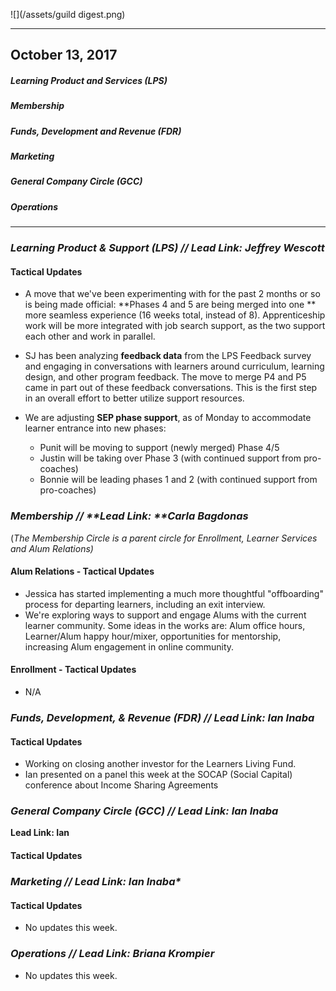 ![](/assets/guild digest.png)

---

## October 13, 2017

##### Learning Product and Services \(LPS\)

##### Membership

##### Funds, Development and Revenue \(FDR\)

##### Marketing

##### General Company Circle \(GCC\)

##### Operations

---

### _Learning Product & Support \(LPS\) // **Lead Link: Jeffrey Wescott**_

#### Tactical Updates

* A move that we've been experimenting with for the past 2 months or so is being made official: **Phases 4 and 5 are being merged into one ** more seamless experience \(16 weeks total, instead of 8\). Apprenticeship work will be more integrated with job search support, as the two support each other and work in parallel.

* SJ has been analyzing **feedback data** from the LPS Feedback survey and engaging in conversations with learners around curriculum, learning design, and other program feedback. The move to merge P4 and P5 came in part out of these feedback conversations. This is the first step in an overall effort to better utilize support resources.

* We are adjusting **SEP phase support**, as of Monday to accommodate learner entrance into new phases:

  * Punit will be moving to support \(newly merged\) Phase 4/5
  * Justin will be taking over Phase 3 \(with continued support from pro-coaches\)
  * Bonnie will be leading phases 1 and 2 \(with continued support from pro-coaches\)

### 

### _Membership // **Lead Link: **Carla Bagdonas_

\(_The Membership Circle is a parent circle for Enrollment, Learner Services and Alum Relations\)_

#### Alum Relations - Tactical Updates

* Jessica has started implementing a much more thoughtful "offboarding" process for departing learners, including an exit interview.
* We're exploring ways to support and engage Alums with the current learner community. Some ideas in the works are: Alum office hours, Learner/Alum happy hour/mixer, opportunities for mentorship, increasing Alum engagement in online community.

#### Enrollment - Tactical Updates

* N/A

### 

### _Funds, Development, & Revenue \(FDR\) // **Lead Link: Ian Inaba**_

#### Tactical Updates

* Working on closing another investor for the Learners Living Fund.
* Ian presented on a panel this week at the SOCAP \(Social Capital\) conference about Income Sharing Agreements

### 

### _General Company Circle \(GCC\) // **Lead Link: Ian Inaba**_

**Lead Link: Ian**

#### Tactical Updates

### 

### _Marketing // L**ead Link: Ian Inaba\***_

#### Tactical Updates

* No updates this week.

### _Operations // **Lead Link: Briana Krompier**_

* No updates this week. 



